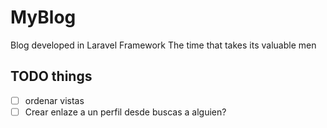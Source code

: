 # MyBlog
Blog developed in Laravel Framework
The time that takes its valuable men
## TODO things
- [ ] ordenar vistas
- [ ] Crear enlaze a un perfil desde buscas a alguien?
